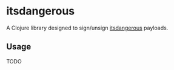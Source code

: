# itsdangerous

A Clojure library designed to sign/unsign [itsdangerous][] payloads.

## Usage

TODO

[itsdangerous]: https://palletsprojects.com/p/itsdangerous/
